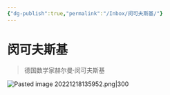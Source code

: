 ```yaml
---
{"dg-publish":true,"permalink":"/Inbox/闵可夫斯基/"}
---
```


# 闵可夫斯基

> 德国数学家赫尔曼·闵可夫斯基

![Pasted image 20221218135952.png|300](/img/user/Attachments/Pasted%20image%2020221218135952.png)

